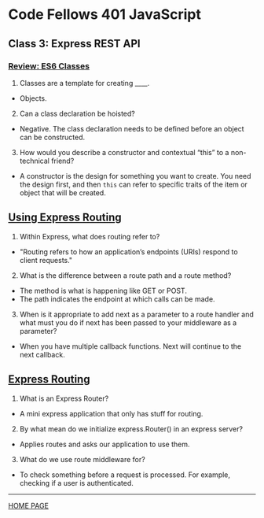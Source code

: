 # Code Fellows 401 JavaScript

## Class 3: Express REST API

### [Review: ES6 Classes](https://developer.mozilla.org/en-US/docs/Web/JavaScript/Reference/Classes)

1. Classes are a template for creating \_\_\_\_.

- Objects.

2. Can a class declaration be hoisted?

- Negative. The class declaration needs to be defined before an object can be constructed.

3. How would you describe a constructor and contextual “this” to a non-technical friend?

- A constructor is the design for something you want to create. You need the design first, and then `this` can refer to specific traits of the item or object that will be created.

## [Using Express Routing](https://expressjs.com/en/guide/routing.html)

1. Within Express, what does routing refer to?

- "Routing refers to how an application’s endpoints (URIs) respond to client requests."

2. What is the difference between a route path and a route method?

- The method is what is happening like GET or POST.
- The path indicates the endpoint at which calls can be made.

3. When is it appropriate to add next as a parameter to a route handler and what must you do if next has been passed to your middleware as a parameter?

- When you have multiple callback functions. Next will continue to the next callback.

## [Express Routing](https://scotch.io/tutorials/learn-to-use-the-new-router-in-expressjs-4)

1. What is an Express Router?

- A mini express application that only has stuff for routing.

2. By what mean do we initialize express.Router() in an express server?

- Applies routes and asks our application to use them.

3. What do we use route middleware for?

- To check something before a request is processed. For example, checking if a user is authenticated.

---

[HOME PAGE](https://getullrichordietrying.github.io/reading-notes/)
